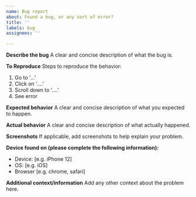 ```yaml
---
name: Bug report
about: Found a bug, or any sort of error?
title: ''
labels: bug
assignees: ''

---
```


**Describe the bug**
A clear and concise description of what the bug is.

**To Reproduce**
Steps to reproduce the behavior:
1. Go to '...'
2. Click on '....'
3. Scroll down to '....'
4. See error

**Expected behavior**
A clear and concise description of what you expected to happen.

**Actual behavior**
A clear and concise description of what actually happened.

**Screenshots**
If applicable, add screenshots to help explain your problem.

**Device found on (please complete the following information):**
- Device: [e.g. iPhone 12]
 - OS: [e.g. iOS]
 - Browser [e.g. chrome, safari]

**Additional context/information**
Add any other context about the problem here.
